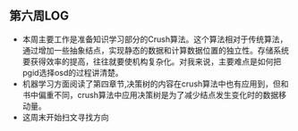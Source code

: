 ## 第六周LOG

- 本周主要工作是准备知识学习部分的Crush算法。这个算法相对于传统算法，通过增加一些抽象结点，实现静态的数据和计算数据位置的独立性。存储系统要获得效率的提高，往往就要使机构复杂化。对我来说，主要难点是如何把pgid选择osd的过程讲清楚。
- 机器学习方面阅读了第四章节,决策树的内容在crush算法中也有应用到，但和书中偏重不同，crush算法中应用决策树是为了减少结点发生变化时的数据移动量。
- 这周末开始扫文寻找方向
